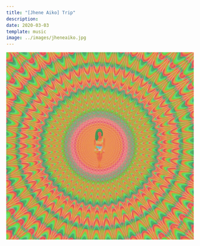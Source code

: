 ```yaml
---
title: "[Jhene Aiko] Trip"
description: 
date: 2020-03-03
template: music
image: ../images/jheneaiko.jpg    
---
```


![image](../images/jheneaiko.jpg)
